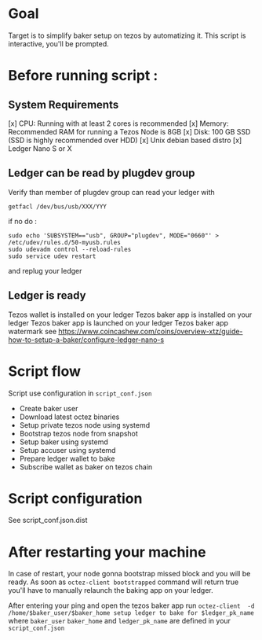 # Goal

Target is to simplify baker setup on tezos by automatizing it. 
This script is interactive, you'll be prompted.

# Before running script : 

## System Requirements

[x] CPU: Running with at least 2 cores is recommended
[x] Memory: Recommended RAM for running a Tezos Node is 8GB
[x] Disk: 100 GB SSD (SSD is highly recommended over HDD)
[x] Unix debian based distro
[x] Ledger Nano S or X

## Ledger can be read by plugdev group
Verify than member of plugdev group can read your ledger with
```
getfacl /dev/bus/usb/XXX/YYY
```

if no do :
```
sudo echo 'SUBSYSTEM=="usb", GROUP="plugdev", MODE="0660"' > /etc/udev/rules.d/50-myusb.rules
sudo udevadm control --reload-rules
sudo service udev restart
```
and replug your ledger

## Ledger is ready

 Tezos wallet is installed on your ledger
 Tezos baker app is installed on your ledger 
 Tezos baker app is launched on your ledger
 Tezos baker app watermark
see https://www.coincashew.com/coins/overview-xtz/guide-how-to-setup-a-baker/configure-ledger-nano-s

# Script flow
Script use configuration in `script_conf.json`
- Create baker user 
- Download latest octez binaries
- Setup private tezos node using systemd
- Bootstrap tezos node from snapshot
- Setup baker using systemd
- Setup accuser using systemd
- Prepare ledger wallet to bake
- Subscribe wallet as baker on tezos chain

# Script configuration

See script_conf.json.dist

# After restarting your machine

In case of restart, your node gonna bootstrap missed block and you will be ready.
As soon as `octez-client bootstrapped` command will return true you'll have to manually relaunch the baking app on your ledger. 

After entering your ping and open the tezos baker app run
`octez-client  -d /home/$baker_user/$baker_home setup ledger to bake for $ledger_pk_name` where `baker_user` `baker_home` and `ledger_pk_name` are defined in your `script_conf.json` 
